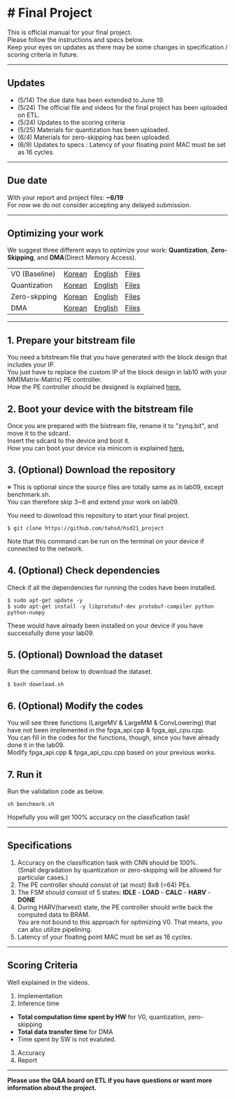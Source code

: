 # # Final Project 
This is official manual for your final project.  
Please follow the instructions and specs below.   
Keep your eyes on updates as there may be some changes in specification / scoring criteria in future.

---
## Updates 
- (5/14) The due date has been extended to June 19.
- (5/24) The official file and videos for the final project has been uploaded on ETL. 
- (5/24) Updates to the scoring criteria
- (5/25) Materials for quantization has been uploaded.
- (6/4) Materials for zero-skipping has been uploaded.
- (6/9) Updates to specs : Latency of your floating point MAC must be set as 16 cycles.

---

## Due date
With your report and project files: **~6/19**  
For now we do not consider accepting any delayed submission.

---

## Optimizing your work
We suggest three different ways to optimize your work: **Quantization**, **Zero-Skipping**, and **DMA**(Direct Memory Access).  

|              |        |         |         |
|--------------|--------|---------|---------|
| V0 (Baseline)| [Korean](http://etl.snu.ac.kr/mod/vod/view.php?id=1553770) | [English](http://etl.snu.ac.kr/mod/vod/view.php?id=1553879) |   [Files](http://etl.snu.ac.kr/mod/ubboard/article.php?id=1413711&bwid=2525754)      |
| Quantization | [Korean](http://etl.snu.ac.kr/mod/vod/view.php?id=1554890) | [English](http://etl.snu.ac.kr/mod/vod/view.php?id=1554898)          | [Files](http://etl.snu.ac.kr/mod/ubboard/article.php?id=1413711&bwid=2544036)        |
| Zero-skpping | [Korean](http://etl.snu.ac.kr/mod/vod/view.php?id=1567756)       |   [English](http://etl.snu.ac.kr/mod/vod/view.php?id=1567757)     |  [Files](http://etl.snu.ac.kr/mod/ubboard/article.php?id=1413711&bwid=2562718)       |
| DMA          | [Korean](http://etl.snu.ac.kr/mod/vod/view.php?id=1547993) | [English](http://etl.snu.ac.kr/mod/vod/view.php?id=1547994) |   [Files](http://etl.snu.ac.kr/mod/ubboard/article.php?id=1413711&bwid=2535101)      |


---
## 1. Prepare your bitstream file
You need a bitstream file that you have generated with the block design that includes your IP.  
You just have to replace the custom IP of the block design in lab10 with your MM(Matrix-Matrix) PE controller.  
How the PE controller should be designed is explained [here.](http://etl.snu.ac.kr/mod/ubboard/article.php?id=1413711&bwid=2502253)  



## 2. Boot your device with the bitstream file
Once you are prepared with the bistream file, rename it to "zynq.bit", and move it to the sdcard.  
Insert the sdcard to the device and boot it.  
How you can boot your device via minicom is explained [here.](http://etl.snu.ac.kr/mod/ubboard/article.php?id=1413711&bwid=2500892)

  
## 3. (Optional) Download the repository 
※ This is optional since the source files are totally same as in lab09, except benchmark.sh.  
You can therefore skip 3~6 and extend your work on lab09.  
  
You need to download this repository to start your final project.  
```
$ git clone https://github.com/tahsd/hsd21_project  
```
Note that this command can be run on the terminal on your device if connected to the network.  

## 4. (Optional) Check dependencies 
Check if all the dependencies for running the codes have been installed.
```
$ sudo apt-get update -y
$ sudo apt-get install -y libprotobuf-dev protobuf-compiler python python-numpy
```
These would have already been installed on your device if you have successfully done your lab09.

## 5. (Optional) Download the dataset 
Run the command below to download the dataset.
```
$ bash download.sh
```

## 6. (Optional) Modify the codes
You will see three functions (LargeMV & LargeMM & ConvLowering) that have not been implemented in the fpga_api.cpp & fpga_api_cpu.cpp.  
You can fill in the codes for the functions, though, since you have already done it in the lab09.  
Modify fpga_api.cpp & fpga_api_cpu.cpp based on your previous works.  

## 7. Run it
Run the validation code as below.
```
sh benchmark.sh
```
Hopefully you will get 100% accuracy on the classfication task!

---
## Specifications
1. Accuracy on the classification task with CNN should be 100%.   
  (Small degradation by quantization or zero-skipping will be allowed for particular cases.)
2. The PE controller should consist of (at most) 8x8 (=64) PEs.
3. The FSM should consist of 5 states: **IDLE** - **LOAD** - **CALC** - **HARV** - **DONE**  
4. During HARV(harvest) state, the PE controller should write back the computed data to BRAM.  
You are not bound to this approach for optimizing V0. That means, you can also utilize pipelining.
5. Latency of your floating point MAC must be set as 16 cycles.

---
## Scoring Criteria
Well explained in the videos.
1. Implementation
2. Inference time
  - **Total computation time spent by HW** for V0, quantization, zero-skipping
  - **Total data transfer time** for DMA
  - Time spent by SW is not evaluted.
3. Accuracy 
4. Report 


---
**Please use the Q&A board on ETL if you have questions or want more information about the project.**
